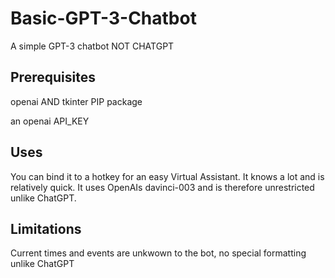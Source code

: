 # Basic-GPT-3-Chatbot
A simple GPT-3 chatbot NOT CHATGPT

## Prerequisites
openai AND tkinter PIP package

an openai API_KEY

## Uses
You can bind it to a hotkey for an easy Virtual Assistant. It knows a lot and is relatively quick. It uses OpenAIs davinci-003 and is therefore unrestricted unlike ChatGPT.

## Limitations
Current times and events are unkwown to the bot, no special formatting unlike ChatGPT
